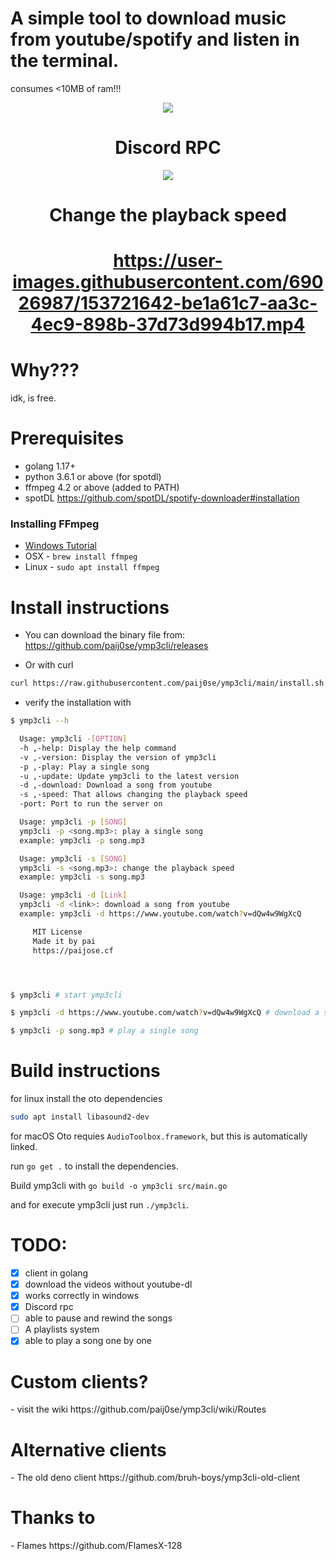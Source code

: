 <h1>A simple tool to download music from youtube/spotify and listen in the terminal.</h1>
<p>consumes <10MB of ram!!!</p>
<div align=center>

<img src="https://media.discordapp.net/attachments/786759600245309460/923782488927641670/unknown.png?width=572&height=457"/>

<h1>Discord RPC</h1>

<img src="https://media.discordapp.net/attachments/786759600245309460/923773844135747594/unknown.png?width=248&height=430"/>
	
<h1>Change the playback speed<h1>

https://user-images.githubusercontent.com/69026987/153721642-be1a61c7-aa3c-4ec9-898b-37d73d994b17.mp4
	
</div>

<h1>Why???</h1>
idk, is free.

<h1>Prerequisites</h1>

- golang 1.17+
- python 3.6.1 or above (for spotdl)
- ffmpeg 4.2 or above (added to PATH)
- spotDL https://github.com/spotDL/spotify-downloader#installation

### Installing FFmpeg

- [Windows Tutorial](https://windowsloop.com/install-ffmpeg-windows-10/)
- OSX - `brew install ffmpeg`
- Linux - `sudo apt install ffmpeg`

<h1>Install instructions</h1>

- You can download the binary file from:  https://github.com/paij0se/ymp3cli/releases

- Or with curl
```bash
curl https://raw.githubusercontent.com/paij0se/ymp3cli/main/install.sh | bash
```

- verify the installation with
```bash
$ ymp3cli --h

  Usage: ymp3cli -[OPTION]
  -h ,-help: Display the help command
  -v ,-version: Display the version of ymp3cli
  -p ,-play: Play a single song
  -u ,-update: Update ymp3cli to the latest version
  -d ,-download: Download a song from youtube
  -s ,-speed: That allows changing the playback speed
  -port: Port to run the server on

  Usage: ymp3cli -p [SONG]
  ymp3cli -p <song.mp3>: play a single song
  example: ymp3cli -p song.mp3

  Usage: ymp3cli -s [SONG]
  ymp3cli -s <song.mp3>: change the playback speed
  example: ymp3cli -s song.mp3

  Usage: ymp3cli -d [Link]
  ymp3cli -d <link>: download a song from youtube
  example: ymp3cli -d https://www.youtube.com/watch?v=dQw4w9WgXcQ

	 MIT License
	 Made it by pai
	 https://paijose.cf




$ ymp3cli # start ymp3cli

$ ymp3cli -d https://www.youtube.com/watch?v=dQw4w9WgXcQ # download a song from youtube

$ ymp3cli -p song.mp3 # play a single song

```

<h1>Build instructions</h1>

for linux install the oto dependencies

```bash
sudo apt install libasound2-dev
```
for macOS Oto requies `AudioToolbox.framework`, but this is automatically linked.

run `go get .` to install the dependencies.

Build ymp3cli with `go build -o ymp3cli src/main.go`

and for execute ymp3cli just run `./ymp3cli`.

<h1>TODO:</h1>

- [x] client in golang
- [x] download the videos without youtube-dl
- [x] works correctly in windows
- [x] Discord rpc
- [ ] able to pause and rewind the songs
- [ ] A playlists system
- [x] able to play a song one by one

<h1>Custom clients?</h1>
- visit the wiki https://github.com/paij0se/ymp3cli/wiki/Routes

<h1>Alternative clients</h1>
- The old deno client https://github.com/bruh-boys/ymp3cli-old-client

<h1>Thanks to</h1>
- Flames https://github.com/FlamesX-128
